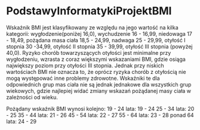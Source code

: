 # PodstawyInformatykiProjektBMI

Wskaźnik BMI jest klasyfikowany ze względu na jego wartość na kilka kategorii: wygłodzenie(poniżej 16,0), wychudzenie 16 - 16,99, niedowaga 17 - 18,49, pożądana masa ciała 18,5 - 24,99, nadwaga 25 - 29,99, otyłość I stopnia 30 -34,99, otyłość II stopnia 35 - 39,99, otyłość III stopnia (powyżej 40,0). Ryzyko chorób towarzyszących otyłości jest minimalne przy wygłodzeniu, wzrasta z coraz większymi wskazaniami BMI, gdzie osiąga największy poziom przy otyłości III stopnia. Jednak przy niskich wartościach BMI nie oznacza to, że oprócz ryzyka chorób z otyłością nie mogą występować inne problemy zdrowotne. Wskaźniki te dla odpowiednich grup mas ciała nie są jednak jednakowe dla wszystkich grup wiekowych, gdzie najlepiej widać zmiany wskazań pożądanej masy ciała w zależności od wieku.

Pożądany wskaźnik BMI wynosi kolejno:
19 - 24 lata: 19 - 24
25 - 34 lata: 20 - 25
35 - 44 lata: 21 - 26
45 - 54 lata: 22 - 27
55 - 64 lata: 23 - 28
ponad 64 lata: 24 - 29

